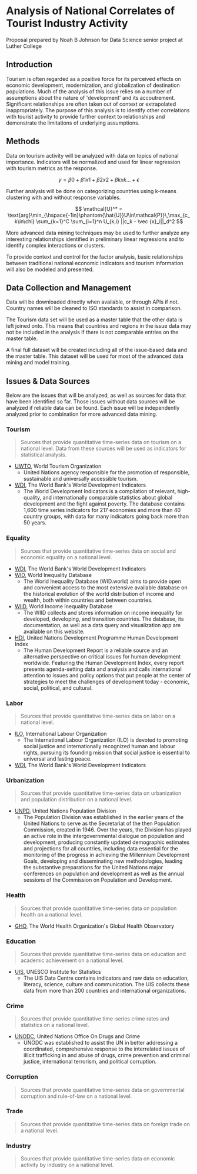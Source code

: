 # Analysis of National Correlates of Tourist Industry Activity
Proposal prepared by Noah B Johnson for Data Science senior project at Luther College

## Introduction
Tourism is often regarded as a positive force for its perceived effects on economic development, modernization, and globalization of destination populations. Much of the analysis of this issue relies on a number of assumptions about the nature of 'development' and its accoutrement. Significant relationships are often taken out of context or extrapolated inappropriately. The purpose of this analysis is to identify other correlations with tourist activity to provide further context to relationships and demonstrate the limitations of underlying assumptions.

## Methods
Data on tourism activity will be analyzed with data on topics of national importance. Indicators will be normalized and used for linear regression with tourism metrics as the response.

$$
y=\beta 0 +\beta 1x1 +\beta2x2 + \beta kxk\dots + \epsilon
$$

Further analysis will be done on categorizing countries using k-means clustering with and without response variables.

$$
\mathcal{U}^* =
\text{arg}\min_{\hspace{-1in}\phantom{\hat{U}}U\in\mathcal{P}}\,\max_{c_k\in\chi} 
\sum_{k=1}^C \sum_{i=1}^n
U_{k,i} ||c_k - \vec {x}_i||_d^2
$$

More advanced data mining techniques may be used to further analyze any interesting relationships identified in preliminary linear regressions and to identify complex interactions or clusters. 

To provide context and control for the factor analysis, basic relationships between traditional national economic indicators and tourism information will also be modeled and presented.

## Data Collection and Management
Data will be downloaded directly when available, or through APIs if not. Country names will be cleaned to ISO standards to assist in comparison.

The Tourism data set will be used as a master table that the other data is left joined onto. This means that countries and regions in the issue data may not be included in the analysis if there is not comparable entries on the master table. 

A final full dataset will be created including all of the issue-based data and the master table. This dataset will be used for most of the advanced data mining and model training.


## Issues & Data Sources
Below are the issues that will be analyzed, as well as sources for data that have been identified so far. Those issues without data sources will be analyzed if reliable data can be found. Each issue will be independently analyzed prior to combination for more advanced data mining.


### Tourism
> Sources that provide quantitative time-series data on tourism on a national level. Data from these sources will be used as indicators for statistical analysis.

 - [UWTO](http://www2.unwto.org/content/data), World Tourism Organization
   - United Nations agency responsible for the promotion of responsible, sustainable and universally accessible tourism.
 - [WDI](http://datatopics.worldbank.org/world-development-indicators/), The World Bank's World Development Indicators
   - The World Development Indicators is a compilation of relevant, high-quality, and internationally comparable statistics about global development and the fight against poverty. The database contains 1,600 time series indicators for 217 economies and more than 40 country groups, with data for many indicators going back more than 50 years.

### Equality
> Sources that provide quantitative time-series data on social and economic equality on a national level.

 - [WDI](http://datatopics.worldbank.org/world-development-indicators/), The World Bank's World Development Indicators
 - [WID](https://wid.world/data/), World Inequality Database
   - The World Inequality Database (WID.world) aims to provide open and convenient access to the most extensive available database on the historical evolution of the world distribution of income and wealth, both within countries and between countries.
 - [WIID](https://www.wider.unu.edu/data), World Income Inequality Database
   - The WIID collects and stores information on income inequality for developed, developing, and transition countries. The database, its documentation, as well as a data query and visualization app are available on this website.
 - [HDI](http://hdr.undp.org/en/statistics/data), United Nations Development Programme Human Development Index
   - The Human Development Report is a reliable source and an alternative perspective on critical issues for human development worldwide. Featuring the Human Development Index, every report presents agenda-setting data and analysis and calls international attention to issues and policy options that put people at the center of strategies to meet the challenges of development today - economic, social, political, and cultural.

### Labor
> Sources that provide quantitative time-series data on labor on a national level.

 - [ILO](http://www.ilo.org/empelm/what/WCMS_114240/lang--en/index.htm), International Labour Organization
   - The International Labour Organization (ILO) is devoted to promoting social justice and internationally recognized human and labour rights, pursuing its founding mission that social justice is essential to universal and lasting peace.
 - [WDI](http://datatopics.worldbank.org/world-development-indicators/), The World Bank's World Development Indicators

### Urbanization
> Sources that provide quantitative time-series data on urbanization and population distribution on a national level.

 - [UNPD](https://population.un.org/wup/Download/), United Nations Population Division
   - The Population Division was established in the earlier years of the United Nations to serve as the Secretariat of the then Population Commission, created in 1946. Over the years, the Division has played an active role in the intergovernmental dialogue on population and development, producing constantly updated demographic estimates and projections for all countries, including data essential for the monitoring of the progress in achieving the Millennium Development Goals, developing and disseminating new methodologies, leading the substantive preparations for the United Nations major conferences on population and development as well as the annual sessions of the Commission on Population and Development.

### Health
> Sources that provide quantitative time-series data on population health on a national level.

 - [GHO](https://www.who.int/gho/en/), The World Health Organization's Global Health Observatory

### Education
> Sources that provide quantitative time-series data on education and academic achievement on a national level.

 - [UIS](http://data.uis.unesco.org), UNESCO Institute for Statistics
   - The UIS Data Centre contains indicators and raw data on education, literacy, science, culture and communication. The UIS collects these data from more than 200 countries and international organizations.

### Crime
> Sources that provide quantitative time-series crime rates and statistics on a national level.

 - [UNODC](https://www.unodc.org/unodc/en/data-and-analysis/statistics.html), United Nations Office On Drugs and Crime
   - UNODC was established to assist the UN in better addressing a coordinated, comprehensive response to the interrelated issues of illicit trafficking in and abuse of drugs, crime prevention and criminal justice, international terrorism, and political corruption.

### Corruption
> Sources that provide quantitative time-series data on governmental corruption and rule-of-law on a national level.
### Trade
> Sources that provide quantitative time-series data on foreign trade on a national level.
### Industry
> Sources that provide quantitative time-series data on economic activity by industry on a national level.



